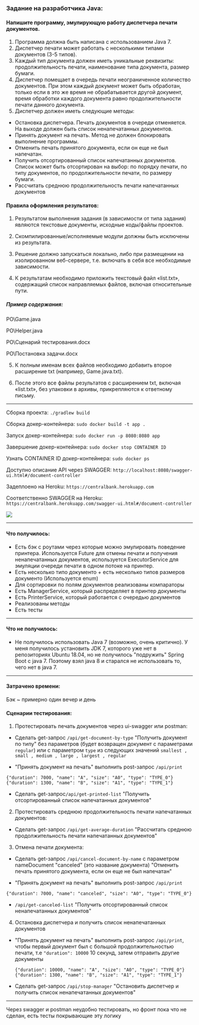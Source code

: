 ### Задание на разработчика Java:

#### Напишите программу, эмулирующую работу диспетчера печати документов.

1. Программа должна быть написана с использованием Java 7.
2. Диспетчер печати может работать с несколькими типами документов (3-5 типов).
3. Каждый тип документа должен иметь уникальные реквизиты: продолжительность печати, наименование типа документа, размер бумаги.
4. Диспетчер помещает в очередь печати неограниченное количество документов. При этом каждый документ может быть обработан,
 только если в это же время не обрабатывается другой документ, время обработки каждого документа равно продолжительности печати данного документа.
5. Диспетчер должен иметь следующие методы:
* Остановка диспетчера. Печать документов в очереди отменяется. На выходе должен быть список ненапечатанных документов.
* Принять документ на печать. Метод не должен блокировать выполнение программы.
* Отменить печать принятого документа, если он еще не был напечатан.
* Получить отсортированный список напечатанных документов. Список может быть отсортирован на выбор: по порядку печати,
 по типу документов, по продолжительности печати, по размеру бумаги.
* Рассчитать среднюю продолжительность печати напечатанных документов

 

#### Правила оформления результатов:

1. Результатом выполнения задания (в зависимости от типа задания) являются текстовые документы, исходные коды/файлы проектов.

2. Скомпилированные/исполняемые модули должны быть исключены из результата.

3. Решение должно запускаться локально, либо при размещении на изолированном веб-сервере, т.е. включать в себя все необходимые зависимости.

4. К результатам необходимо приложить текстовый файл «list.txt», содержащий список направляемых файлов, включая относительные пути.

##### Пример содержания:

PO\Game.java

PO\Helper.java

PO\Сценарий тестирования.docx

PO\Постановка задачи.docx

5. К полным именам всех файлов необходимо добавить второе расширение txt (например, Game.java.txt).

6. После этого все файлы результатов с расширением txt, включая «list.txt», без упаковки в архивы, прикрепляются к ответному письму.

----

Сборка проекта: `./gradlew build`

Сборка докер-контейнера: `sudo docker build -t app .`

Запуск докер-контейнера: `sudo docker run -p 8080:8080 app`

Завершение докер-контейнера: `sudo docker stop CONTAINER ID`

Узнать CONTAINER ID докер-контейнера: `sudo docker ps`

Доступно описание API через SWAGGER: `http://localhost:8080/swagger-ui.html#/document-controller`

Задеплоено на Heroku: `https://centralbank.herokuapp.com`

Соответственно SWAGGER на Heroku: `https://centralbank.herokuapp.com/swagger-ui.html#/document-controller`


<a href="https://priscree.ru/img/e1c9fb450395a3.png" target="_blank">
<img src="https://priscree.ru/img/e1c9fb450395a3.png" border="0"></a>

----

#### Что получилось:
* Есть бэк с роутами через которые можно эмулировать поведение принтера. Используется Future для отмены печати и 
получения ненапечатанных документов, используется ExecutorService для эмуляции очереди печати в одном потоке на принтер.
* Есть несколько типо документо + есть несколько типов размеров документо (Используется enum)
* Для сортировки по полям документов реализованы компараторы
* Есть ManagerService, который распределяет в принтер документы 
* Есть PrinterService, который работается с очередью документов
* Реализованы методы
* Есть тесты
----

#### Что не получилось:
* Не получилось использовать Java 7 (возможно, очень критично). У меня получилось установить JDK 7, которого уже нет в 
репозиториях Ubuntu 18.04, но не получилось "подружить" Spring Boot с java 7. Поэтому взял java 8 и старался не
 использовать то, чего нет в java 7.


----
#### Затрачено времени:
Бэк ~ примерно один вечер и день

#### Сценарии тестирования:
1. Протестировать печать документов через ui-swagger или postman:
* Сделать get-запрос `/api/get-document-by-type` "Получить документ по типу" без параметров 
(будет возвращен документ с параметрами `regular`) или с параметром `type` из
 следующих значений `smallest , small , medium , large , largest , regular`   
 
* "Принять документ на печать" выполнить post-запрос `/api/print`

`{"duration": 7000, "name": "A", "size": "A0", "type": "TYPE_0"}`
`{"duration": 1300, "name": "B", "size": "A1", "type": "TYPE_1"}`

* Сделать get-запрос`/api/get-printed-list` "Получить отсортированный список напечатанных документов"

2. Протестировать среднюю продолжительность печати напечатанных документов:

* Сделать get-запрос `/api/get-average-duration` "Рассчитать среднюю продолжительность печати напечатанных документов"

3. Отмена печати документа:

* Сделать get-запрос `/api/cancel-document-by-name` с параметром nameDocument "canceled" (это название документа)
 "Отменить печать принятого документа, если он еще не был напечатан"
 
 * "Принять документ на печать" выполнить post-запрос `/api/print`
 
 `{"duration": 7000, "name": "canceled", "size": "A0", "type": "TYPE_0"}`
 
 * `/api/get-canceled-list` "Получить отсортированный список ненапечатанных документов"
 
 4. Остановка диспетчера и получить список ненапечатанных документов
 
 * "Принять документ на печать" выполнить post-запрос `/api/print`, чтобы первый документ был с большой
  продолжительностью печати, т.е `"duration": 10000` 10 секунд, затем отправить другие документы
   
   `{"duration": 10000, "name": "A", "size": "A0", "type": "TYPE_0"}`
   `{"duration": 1300, "name": "B", "size": "A1", "type": "TYPE_1"}`

* Сделать get-запрос `/api/stop-manager` "Остановить диспетчер и получить список ненапечатанных документов"

-------

Через swagger и postman неудобно тестировать, но фронт пока что не сделан, есть тесты покрывающие эту логику
